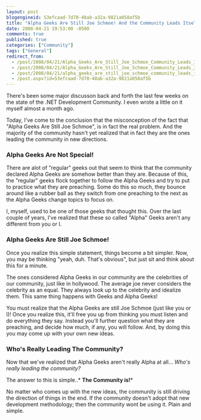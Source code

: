 ```yaml
---
layout: post
blogengineid: 53efcaad-7d70-48ab-a32a-9821a058af5b
title: "Alpha Geeks Are Still Joe Schmoe! And the Community Leads Itself."
date: 2008-04-21 19:53:00 -0500
comments: true
published: true
categories: ["Community"]
tags: ["General"]
redirect_from: 
  - /post/2008/04/21/Alpha_Geeks_Are_Still_Joe_Schmoe_Community_Leads_Itself.aspx
  - /post/2008/04/21/Alpha_Geeks_Are_Still_Joe_Schmoe_Community_Leads_Itself
  - /post/2008/04/21/alpha_geeks_are_still_joe_schmoe_community_leads_itself
  - /post.aspx?id=53efcaad-7d70-48ab-a32a-9821a058af5b
---
```

<!-- more -->


There&#39;s been some major discusson back and forth the last few weeks on the state of the .NET Development Community. I even wrote a little on it myself almost a month ago. 



Today, I&#39;ve come to the conclusion that the misconception of the fact that &quot;Alpha Geeks Are Still Joe Schmoe&quot;, is in fact the real problem. And the majority of the community hasn&#39;t yet realized that in fact they are the ones leading the community in new directions. 

<h3>Alpha Geeks Are Not Special!</h3>


There are alot of &quot;regular&quot; geeks out that seem to think that the community declared Alpha Geeks are somehow better than they are. Because of this, the &quot;regular&quot; geeks flock together to follow the Alpha Geeks and try to put to practice what they are preaching. Some do this so much, they bounce around like a rubber ball as they switch from one preaching to the next as the Alpha Geeks change topics to focus on. 



I, myself, used to be one of those geeks that thought this. Over the last couple of years, I&#39;ve realized that these so called &quot;Alpha&quot; Geeks aren&#39;t any different from you or I. 

<h3>Alpha Geeks Are Still Joe Schmoe!</h3>


Once you realize this simple statement, things become a bit simpler. Now, you may be thinking &quot;yeah, duh. That&#39;s obvious&quot;, but just sit and think about this for a minute. 



The ones considered Alpha Geeks in our community are the celebrities of our community, just like in hollywood. The average joe never considers the celebrity as an equal. They always look up to the celebrity and idealize them. This same thing happens with Geeks and Alpha Geeks! 



You must realize that the Alpha Geeks are still Joe Schmoe (just like you or I)! Once you realize this, it&#39;ll free you up from thinking you must listen and do everything they say. Instead you&#39;ll further question what they are preaching, and decide how much, if any, you will follow. And, by doing this you may come up with your own new ideas. 

<h3>Who&#39;s Really Leading The Community?</h3>


Now that we&#39;ve realized that Alpha Geeks aren&#39;t really Alpha at all... *Who&#39;s really leading the community?* 



The answer to this is simple..* **The Community is!*** 



No matter who comes up with the new ideas, the community is still driving the direction of things in the end. If the community doesn&#39;t adopt that new development methodology; then the community wont be using it. Plain and simple. 

